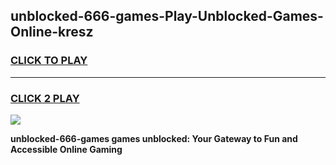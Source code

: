 
## unblocked-666-games-Play-Unblocked-Games-Online-kresz
<h3>
<a href="https://premium76.site?title=unblocked-666-games&ref=25A">CLICK TO PLAY</a></h3>
<hr>

<h3>
<a href="https://premium76.site?title=unblocked-666-games&ref=25A">CLICK 2 PLAY</a>
  
</h3>

<a href="https://premium76.site?title=unblocked-666-games&ref=25A"><img src="https://clearcache.store/games.png"></a>


**unblocked-666-games games unblocked: Your Gateway to Fun and Accessible Online Gaming**
